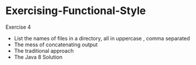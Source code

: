 # Exercising-Functional-Style

Exercise 4 
  
  *  List the names of files in a directory, all in uppercase , comma separated
  *  The mess of concatenating output
  *  The traditional approach 
  *  The Java 8 Solution 
